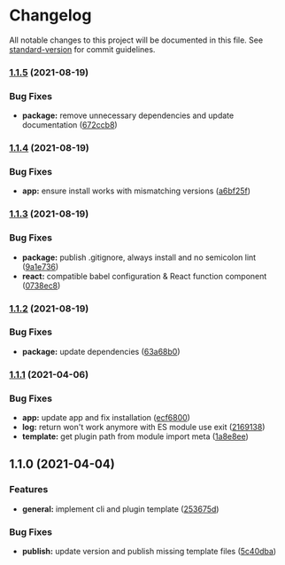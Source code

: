 # Changelog

All notable changes to this project will be documented in this file. See [standard-version](https://github.com/conventional-changelog/standard-version) for commit guidelines.

### [1.1.5](https://github.com/tobua/create-react-native-plugin/compare/v1.1.4...v1.1.5) (2021-08-19)


### Bug Fixes

* **package:** remove unnecessary dependencies and update documentation ([672ccb8](https://github.com/tobua/create-react-native-plugin/commit/672ccb88c8048452f6a49c327602e1eff633f3a2))

### [1.1.4](https://github.com/tobua/create-react-native-plugin/compare/v1.1.3...v1.1.4) (2021-08-19)


### Bug Fixes

* **app:** ensure install works with mismatching versions ([a6bf25f](https://github.com/tobua/create-react-native-plugin/commit/a6bf25f3028655bdce44273950490e090cc9c33a))

### [1.1.3](https://github.com/tobua/create-react-native-plugin/compare/v1.1.2...v1.1.3) (2021-08-19)


### Bug Fixes

* **package:** publish .gitignore, always install and no semicolon lint ([9a1e736](https://github.com/tobua/create-react-native-plugin/commit/9a1e736857278206189cfaadfde82225550c34fc))
* **react:** compatible babel configuration & React function component ([0738ec8](https://github.com/tobua/create-react-native-plugin/commit/0738ec887d54e6dd8e61e5c096f54e4a554a3fcf))

### [1.1.2](https://github.com/tobua/create-react-native-plugin/compare/v1.1.1...v1.1.2) (2021-08-19)


### Bug Fixes

* **package:** update dependencies ([63a68b0](https://github.com/tobua/create-react-native-plugin/commit/63a68b077d9bfd5e11622b8bb6d8c1ff61e61ce4))

### [1.1.1](https://github.com/tobua/create-react-native-plugin/compare/v1.1.0...v1.1.1) (2021-04-06)


### Bug Fixes

* **app:** update app and fix installation ([ecf6800](https://github.com/tobua/create-react-native-plugin/commit/ecf680067c82341e814eb0e910cc47917ab65ee8))
* **log:** return won't work anymore with ES module use exit ([2169138](https://github.com/tobua/create-react-native-plugin/commit/2169138976374c60eead5accb72129406dae5468))
* **template:** get plugin path from module import meta ([1a8e8ee](https://github.com/tobua/create-react-native-plugin/commit/1a8e8ee7519ac93f38d0d41a7f895b7bf5acf896))

## 1.1.0 (2021-04-04)


### Features

* **general:** implement cli and plugin template ([253675d](https://github.com/tobua/create-react-native-plugin/commit/253675df6c1caa8f344d75db29a316fcdb4c4804))


### Bug Fixes

* **publish:** update version and publish missing template files ([5c40dba](https://github.com/tobua/create-react-native-plugin/commit/5c40dbabb1c4fb06ca49bf662344000b26f51c1f))
